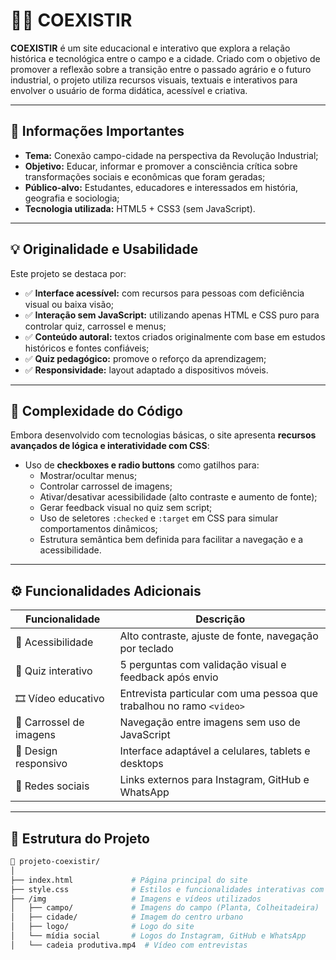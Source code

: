 # 🚜🌿 COEXISTIR

**COEXISTIR** é um site educacional e interativo que explora a relação histórica e tecnológica entre o campo e a cidade. Criado com o objetivo de promover a reflexão sobre a transição entre o passado agrário e o futuro industrial, o projeto utiliza recursos visuais, textuais e interativos para envolver o usuário de forma didática, acessível e criativa.

---

## 📌 Informações Importantes

- **Tema:** Conexão campo-cidade na perspectiva da Revolução Industrial;
- **Objetivo:** Educar, informar e promover a consciência crítica sobre transformações sociais e econômicas que foram geradas;
- **Público-alvo:** Estudantes, educadores e interessados em história, geografia e sociologia;
- **Tecnologia utilizada:** HTML5 + CSS3 (sem JavaScript).

---

## 💡 Originalidade e Usabilidade

Este projeto se destaca por:

- ✅ **Interface acessível:** com recursos para pessoas com deficiência visual ou baixa visão;
- ✅ **Interação sem JavaScript:** utilizando apenas HTML e CSS puro para controlar quiz, carrossel e menus;
- ✅ **Conteúdo autoral:** textos criados originalmente com base em estudos históricos e fontes confiáveis;
- ✅ **Quiz pedagógico:** promove o reforço da aprendizagem;
- ✅ **Responsividade:** layout adaptado a dispositivos móveis.

---

## 🧠 Complexidade do Código

Embora desenvolvido com tecnologias básicas, o site apresenta **recursos avançados de lógica e interatividade com CSS**:

- Uso de **checkboxes e radio buttons** como gatilhos para:
  - Mostrar/ocultar menus;
  - Controlar carrossel de imagens;
  - Ativar/desativar acessibilidade (alto contraste e aumento de fonte);
  - Gerar feedback visual no quiz sem script;
  - Uso de seletores `:checked` e `:target` em CSS para simular comportamentos dinâmicos;
  - Estrutura semântica bem definida para facilitar a navegação e a acessibilidade.

---

## ⚙️ Funcionalidades Adicionais

| Funcionalidade          | Descrição                                                                 |
|------------------------|---------------------------------------------------------------------------|
| 🌙 Acessibilidade       | Alto contraste, ajuste de fonte, navegação por teclado                    |
| 🧠 Quiz interativo      | 5 perguntas com validação visual e feedback após envio                    |
| 🎞 Vídeo educativo      | Entrevista particular com uma pessoa que trabalhou no ramo `<video>`                                      |
| 📸 Carrossel de imagens | Navegação entre imagens sem uso de JavaScript                             |
| 📱 Design responsivo    | Interface adaptável a celulares, tablets e desktops                       |
| 🔗 Redes sociais        | Links externos para Instagram, GitHub e WhatsApp                          |

---

## 🧩 Estrutura do Projeto

```bash
📁 projeto-coexistir/
│
├── index.html             # Página principal do site
├── style.css              # Estilos e funcionalidades interativas com CSS
├── /img                   # Imagens e vídeos utilizados
│   ├── campo/             # Imagens do campo (Planta, Colheitadeira)
│   ├── cidade/            # Imagem do centro urbano
│   ├── logo/              # Logo do site
│   └── mídia social       # Logos do Instagram, GitHub e WhatsApp
│   └── cadeia produtiva.mp4  # Vídeo com entrevistas